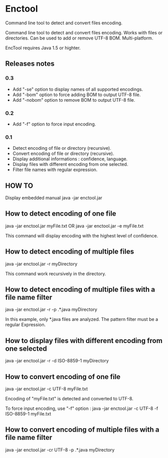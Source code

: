 # Enctool
Command line tool to detect and convert files encoding.

Command line tool to detect and convert files encoding.
Works with files or directories.
Can be used to add or remove UTF-8 BOM.
Multi-platform.

EncTool requires Java 1.5 or highter.

## Releases notes

### 0.3

- Add "-se" option to display names of all supported encodings.
- Add "-bom" option to force adding BOM to output UTF-8 file.
- Add "-nobom" option to remove BOM to output UTF-8 file.

### 0.2

- Add "-f" option to force input encoding.

### 0.1

- Detect encoding of file or directory (recursive).
- Convert encoding of file or directory (recursive).
- Display additional informations : confidence, language.
- Display files with different encoding from one selected.
- Filter file names with regular expression.



## HOW TO
Display embedded manual
java -jar enctool.jar

## How to detect encoding of one file
java -jar enctool.jar myFile.txt
OR
java -jar enctool.jar -e myFile.txt

This command will display encoding with the highest level of confidence.

## How to detect encoding of multiple files
java -jar enctool.jar -r myDirectory

This command work recursively in the directory.

## How to detect encoding of multiple files with a file name filter
java -jar enctool.jar -r -p .*\.java myDirectory

In this example, only *.java files are analyzed.
The pattern filter must be a regular Expression.

## How to display files with different encoding from one selected
java -jar enctool.jar -r -d ISO-8859-1 myDirectory

## How to convert encoding of one file
java -jar enctool.jar -c UTF-8 myFile.txt

Encoding of "myFile.txt" is detected and converted to UTF-8.

To force input encoding, use "-f" option :
java -jar enctool.jar -c UTF-8 -f ISO-8859-1 myFile.txt

## How to convert encoding of multiple files with a file name filter
java -jar enctool.jar -cr UTF-8 -p .*\.java myDirectory
